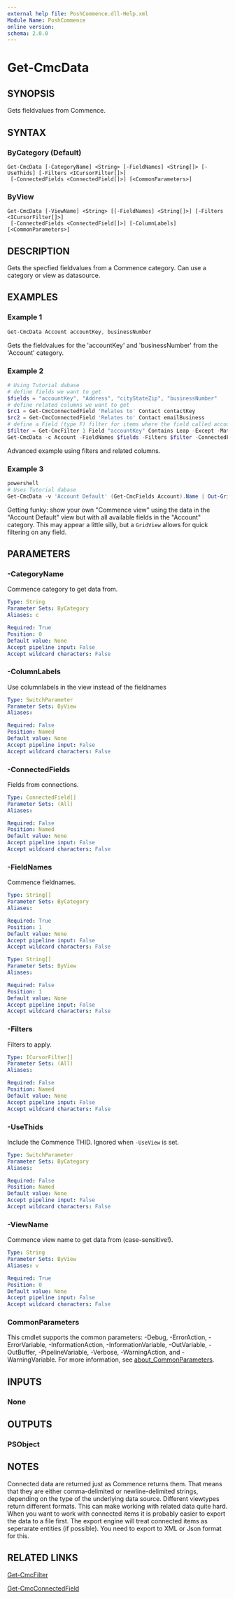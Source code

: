 ```yaml
---
external help file: PoshCommence.dll-Help.xml
Module Name: PoshCommence
online version:
schema: 2.0.0
---
```


# Get-CmcData

## SYNOPSIS
Gets fieldvalues from Commence.

## SYNTAX

### ByCategory (Default)
```
Get-CmcData [-CategoryName] <String> [-FieldNames] <String[]> [-UseThids] [-Filters <ICursorFilter[]>]
 [-ConnectedFields <ConnectedField[]>] [<CommonParameters>]
```

### ByView
```
Get-CmcData [-ViewName] <String> [[-FieldNames] <String[]>] [-Filters <ICursorFilter[]>]
 [-ConnectedFields <ConnectedField[]>] [-ColumnLabels] [<CommonParameters>]
```

## DESCRIPTION
Gets the specfied fieldvalues from a Commence category. Can use a category or view as datasource.

## EXAMPLES

### Example 1
```powershell
Get-CmcData Account accountKey, businessNumber
```

Gets the fieldvalues for the 'accountKey' and 'businessNumber' from the 'Account' category.

### Example 2
```powershell
# Using Tutorial dabase
# define fields we want to get
$fields = "accountKey", "Address", "cityStateZip", "businessNumber"
# define related columns we want to get
$rc1 = Get-CmcConnectedField 'Relates to' Contact contactKey
$rc2 = Get-CmcConnectedField 'Relates to' Contact emailBusiness
# define a Field (type F) filter for items where the field called accountKey does not contain string 'Leap', case-sensitive
$filter = Get-CmcFilter 1 Field "accountKey" Contains Leap -Except -MatchCase
Get-CmcData -c Account -FieldNames $fields -Filters $filter -ConnectedFields $rc1, $rc2
```

Advanced example using filters and related columns.

### Example 3
```powershell
powershell
# Uses Tutorial dabase
Get-CmcData -v 'Account Default' (Get-CmcFields Account).Name | Out-GridView
```

Getting funky: show your own "Commence view" using the data in the "Account Default" view but with all available fields in the "Account" category. This may appear a little silly, but a `GridView` allows for quick filtering on any field.

## PARAMETERS

### -CategoryName
Commence category to get data from.

```yaml
Type: String
Parameter Sets: ByCategory
Aliases: c

Required: True
Position: 0
Default value: None
Accept pipeline input: False
Accept wildcard characters: False
```

### -ColumnLabels
Use columnlabels in the view instead of the fieldnames

```yaml
Type: SwitchParameter
Parameter Sets: ByView
Aliases:

Required: False
Position: Named
Default value: None
Accept pipeline input: False
Accept wildcard characters: False
```

### -ConnectedFields
Fields from connections.

```yaml
Type: ConnectedField[]
Parameter Sets: (All)
Aliases:

Required: False
Position: Named
Default value: None
Accept pipeline input: False
Accept wildcard characters: False
```

### -FieldNames
Commence fieldnames.

```yaml
Type: String[]
Parameter Sets: ByCategory
Aliases:

Required: True
Position: 1
Default value: None
Accept pipeline input: False
Accept wildcard characters: False
```

```yaml
Type: String[]
Parameter Sets: ByView
Aliases:

Required: False
Position: 1
Default value: None
Accept pipeline input: False
Accept wildcard characters: False
```

### -Filters
Filters to apply.

```yaml
Type: ICursorFilter[]
Parameter Sets: (All)
Aliases:

Required: False
Position: Named
Default value: None
Accept pipeline input: False
Accept wildcard characters: False
```

### -UseThids
Include the Commence THID. Ignored when `-UseView` is set.

```yaml
Type: SwitchParameter
Parameter Sets: ByCategory
Aliases:

Required: False
Position: Named
Default value: None
Accept pipeline input: False
Accept wildcard characters: False
```

### -ViewName
Commence view name to get data from (case-sensitive!).

```yaml
Type: String
Parameter Sets: ByView
Aliases: v

Required: True
Position: 0
Default value: None
Accept pipeline input: False
Accept wildcard characters: False
```

### CommonParameters
This cmdlet supports the common parameters: -Debug, -ErrorAction, -ErrorVariable, -InformationAction, -InformationVariable, -OutVariable, -OutBuffer, -PipelineVariable, -Verbose, -WarningAction, and -WarningVariable. For more information, see [about_CommonParameters](http://go.microsoft.com/fwlink/?LinkID=113216).

## INPUTS

### None

## OUTPUTS

### PSObject
## NOTES
Connected data are returned just as Commence returns them. That means that they are either comma-delimited or newline-delimited strings, depending on the type of the underlying data source. Different viewtypes return different formats. This can make working with related data quite hard. When you want to work with connected items it is probably easier to export the data to a file first. The export engine will treat connected items as seperarate entities (if possible). You need to export to XML or Json format for this.

## RELATED LINKS

[Get-CmcFilter](Get-CmcFilter.md)

[Get-CmcConnectedField](Get-CmcConnectedField.md)